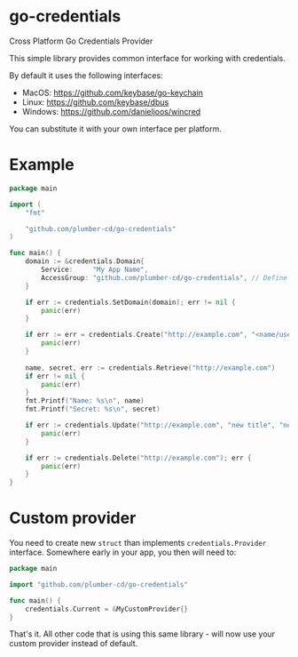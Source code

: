 # go-credentials
Cross Platform Go Credentials Provider

This simple library provides common interface for working with credentials.

By default it uses the following interfaces:

- MacOS: https://github.com/keybase/go-keychain
- Linux: https://github.com/keybase/dbus
- Windows: https://github.com/danieljoos/wincred

You can substitute it with your own interface per platform.

# Example

```go
package main

import (
    "fmt"

    "github.com/plumber-cd/go-credentials"
)

func main() {
    domain := &credentials.Domain{
        Service:     "My App Name",
        AccessGroup: "github.com/plumber-cd/go-credentials", // Define some unique for your app instance value
    }

    if err := credentials.SetDomain(domain); err != nil {
        panic(err)
    }

    if err := err = credentials.Create("http://example.com", "<name/username/title/display name>", "password"); err != nil {
        panic(err)
    }
    
    name, secret, err := credentials.Retrieve("http://example.com")
    if err != nil {
        panic(err)
    }
    fmt.Printf("Name: %s\n", name)
    fmt.Printf("Secret: %s\n", secret)

    if err := credentials.Update("http://example.com", "new title", "new password"); err != nil {
        panic(err)
    }

    if err := credentials.Delete("http://example.com"); err {
        panic(err)
    }
}
```

# Custom provider

You need to create new `struct` than implements `credentials.Provider` interface. Somewhere early in your app, you then will need to:

```go
package main

import "github.com/plumber-cd/go-credentials"

func main() {
    credentials.Current = &MyCustomProvider{}
}
```

That's it. All other code that is using this same library - will now use your custom provider instead of default.
